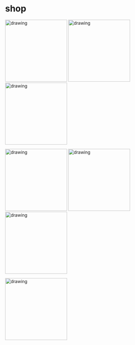 # shop

<p float="left">
<img src="https://user-images.githubusercontent.com/65341290/122591436-963e7900-d080-11eb-817e-c5b08beff7dc.jpg" alt="drawing" width="200"/>
<img src="https://user-images.githubusercontent.com/65341290/122591442-98a0d300-d080-11eb-98f5-a65112e0ba33.jpg" alt="drawing" width="200"/>
<img src="https://user-images.githubusercontent.com/65341290/122591446-99396980-d080-11eb-9b86-6080f0f4dfa0.jpg" alt="drawing" width="200"/>
</p>

<p float="left">
<img src="https://user-images.githubusercontent.com/65341290/122591447-99d20000-d080-11eb-99aa-7d87a0bfbc0a.jpg" alt="drawing" width="200"/>
<img src="https://user-images.githubusercontent.com/65341290/122591452-9b032d00-d080-11eb-8bee-28049029b354.jpg" alt="drawing" width="200"/>
<img src="https://user-images.githubusercontent.com/65341290/122591458-9b9bc380-d080-11eb-9dcf-350cda75346a.jpg" alt="drawing" width="200"/>
</p>

<p float="left">
<img src="https://user-images.githubusercontent.com/65341290/122591461-9cccf080-d080-11eb-8854-caa09e3e7765.jpg" alt="drawing" width="200"/>
</p>



